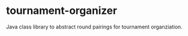 tournament-organizer
====================

Java class library to abstract round pairings for tournament organziation.
